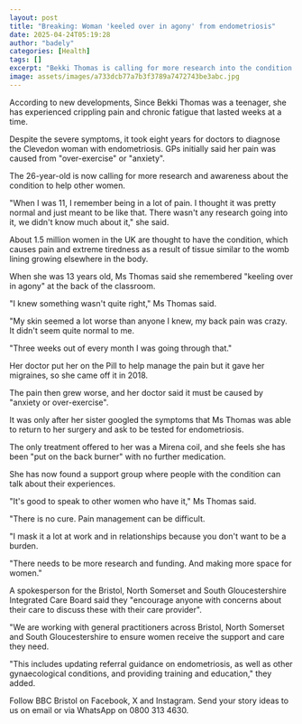 ```yaml
---
layout: post
title: "Breaking: Woman 'keeled over in agony' from endometriosis"
date: 2025-04-24T05:19:28
author: "badely"
categories: [Health]
tags: []
excerpt: "Bekki Thomas is calling for more research into the condition."
image: assets/images/a733dcb77a7b3f3789a7472743be3abc.jpg
---
```


According to new developments, Since Bekki Thomas was a teenager, she has experienced crippling pain and chronic fatigue that lasted weeks at a time.

Despite the severe symptoms, it took eight years for doctors to diagnose the Clevedon woman with endometriosis. GPs initially said her pain was caused from "over-exercise" or "anxiety". 

The 26-year-old is now calling for more research and awareness about the condition to help other women.

"When I was 11, I remember being in a lot of pain. I thought it was pretty normal and just meant to be like that. There wasn't any research going into it, we didn't know much about it," she said.

About 1.5 million women in the UK are thought to have the condition, which causes pain and extreme tiredness as a result of tissue similar to the womb lining growing elsewhere in the body.

When she was 13 years old, Ms Thomas said she remembered "keeling over in agony" at the back of the classroom. 

"I knew something wasn't quite right," Ms Thomas said.

"My skin seemed a lot worse than anyone I knew, my back pain was crazy. It didn't seem quite normal to me.

"Three weeks out of every month I was going through that."

Her doctor put her on the Pill to help manage the pain but it gave her migraines, so she came off it in 2018.

The pain then grew worse, and her doctor said it must be caused by "anxiety or over-exercise".

It was only after her sister googled the symptoms that Ms Thomas was able to return to her surgery and ask to be tested for endometriosis.

The only treatment offered to her was a Mirena coil, and she feels she has been "put on the back burner" with no further medication.

She has now found a support group where people with the condition can talk about their experiences.

"It's good to speak to other women who have it," Ms Thomas said.

"There is no cure. Pain management can be difficult.

"I mask it a lot at work and in relationships because you don't want to be a burden.

"There needs to be more research and funding. And making more space for women."

A spokesperson for the Bristol, North Somerset and South Gloucestershire Integrated Care Board said they "encourage anyone with concerns about their care to discuss these with their care provider". 

"We are working with general practitioners across Bristol, North Somerset and South Gloucestershire to ensure women receive the support and care they need. 

"This includes updating referral guidance on endometriosis, as well as other gynaecological conditions, and providing training and education," they added.

Follow BBC Bristol on Facebook, X and Instagram. Send your story ideas to us on email or via WhatsApp on 0800 313 4630.

